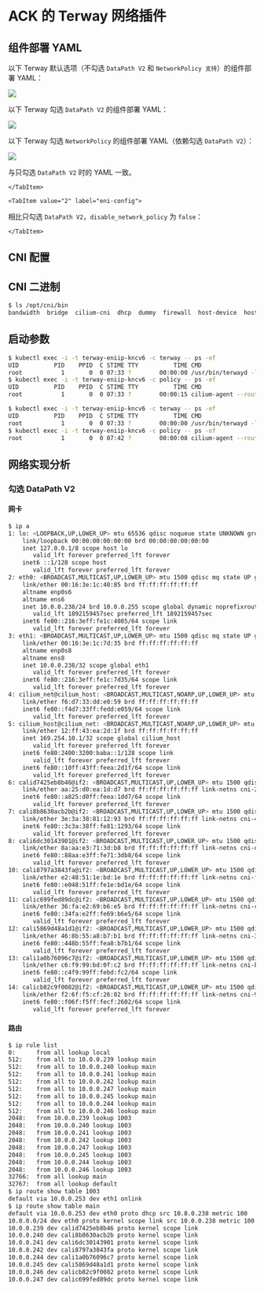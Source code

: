 # ACK 的 Terway 网络插件

## 组件部署 YAML

<Tabs>
  <TabItem value="1" label="默认">

  以下 Terway 默认选项（不勾选 `DataPath V2` 和 `NetworkPolicy 支持`）的组件部署 YAML：

  ![](https://image-host-1251893006.cos.ap-chengdu.myqcloud.com/2025%2F09%2F24%2F20250924095942.png)

  <Tabs>
    <TabItem value="1-1" label="terway-eniip">
      <FileBlock file="vendor/aliyun/terway-eniip-daemonset.yaml" showLineNumbers />
    </TabItem>
    <TabItem value="1-2" label="eni-config">
      <FileBlock file="vendor/aliyun/eni-config-configmap.yaml" showLineNumbers />
    </TabItem>
  </Tabs>

  </TabItem>
  <TabItem value="2" label="启用 DataPath V2">

  以下 Terway 勾选 `DataPath V2` 的组件部署 YAML：

  ![](https://image-host-1251893006.cos.ap-chengdu.myqcloud.com/2025%2F09%2F26%2F20250926152354.png)

  <Tabs>
    <TabItem value="1" label="terway-eniip">
      <FileBlock file="vendor/aliyun/terway-eniip-datapathv2-daemonset.yaml" showLineNumbers />
    </TabItem>
    <TabItem value="2" label="eni-config">
      <FileBlock file="vendor/aliyun/eni-config-datapathv2-configmap.yaml" showLineNumbers />
    </TabItem>
  </Tabs>

  </TabItem>
  <TabItem value="3" label="启用 NetworkPolicy 支持">

  以下 Terway 勾选 `NetworkPolicy` 的组件部署 YAML（依赖勾选 `DataPath V2`）：

  ![](https://image-host-1251893006.cos.ap-chengdu.myqcloud.com/2025%2F09%2F26%2F20250926160025.png)

  <Tabs>
    <TabItem value="1" label="terway-eniip">

  与只勾选 `DataPath V2` 时的 YAML 一致。

    </TabItem>

    <TabItem value="2" label="eni-config">

  相比只勾选 `DataPath V2`，`disable_network_policy` 为 `false`：

  <FileBlock file="vendor/aliyun/eni-config-networkpolicy-configmap.yaml" showLineNumbers />

    </TabItem>
  </Tabs>

  </TabItem>
</Tabs>

## CNI 配置

<Tabs>
  <TabItem value="1" label="默认">
    <FileBlock file="vendor/aliyun/10-terway.conflist" showLineNumbers title="/etc/cni/net.d/10-terway.conflist" language="json" />
  </TabItem>
  <TabItem value="2" label="勾选 DataPath V2 或 NetworkPolicy">
    <FileBlock file="vendor/aliyun/10-terway-datapathv2.conflist" showLineNumbers title="/etc/cni/net.d/10-terway.conflist" language="json" />
  </TabItem>
</Tabs>

## CNI 二进制
```bash
$ ls /opt/cni/bin
bandwidth  bridge  cilium-cni  dhcp  dummy  firewall  host-device  host-local  ipvlan  LICENSE  loopback  macvlan  portmap  ptp  README.md  sbr  static  tap  terway  tuning  vlan  vrf
```

## 启动参数

<Tabs>
  <TabItem value="1" label="启用 DataPath V2">

  ```bash
  $ kubectl exec -i -t terway-eniip-kncv6 -c terway -- ps -ef
  UID          PID    PPID  C STIME TTY          TIME CMD
  root           1       0  0 07:33 ?        00:00:00 /usr/bin/terwayd -log-level info -daemon-mode ENIMultiIP -config /etc/eni/eni_conf
  $ kubectl exec -i -t terway-eniip-kncv6 -c policy -- ps -ef
  UID          PID    PPID  C STIME TTY          TIME CMD
  root           1       0  0 07:33 ?        00:00:15 cilium-agent --routing-mode=native --cni-chaining-mode=terway-chainer --enable-ipv4-masquerade=false --enable-ipv6-masquerade=false --disable-envoy-version-check=true --local-router-ipv4=169.254.10.1 --local-router-ipv6=fe80:2400:3200:baba::1 --enable-local-node-route=false --enable-endpoint-health-checking=false --enable-health-checking=false --enable-service-topology=true --k8s-heartbeat-timeout=0 --enable-session-affinity=true --install-iptables-rules=false --enable-l7-proxy=false --ipam=delegated-plugin --enable-bandwidth-manager=true --agent-health-port=9099 --enable-policy=never --labels=k8s:io\.kubernetes\.pod\.namespace --datapath-mode=veth --kube-proxy-replacement=true --bpf-lb-sock=true --bpf-lb-sock-hostns-only=true --enable-node-port=true --enable-host-port=true --enable-external-ips=true --enable-endpoint-routes=true --enable-l2-neigh-discovery=false --enable-in-cluster-loadbalance=true --terway-host-stack-cidr=169.254.20.10/32
  ```

  </TabItem>
  <TabItem value="2" label="启用 NetworkPolicy">

  ```bash
  $ kubectl exec -i -t terway-eniip-kncv6 -c terway -- ps -ef
  UID          PID    PPID  C STIME TTY          TIME CMD
  root           1       0  0 07:33 ?        00:00:00 /usr/bin/terwayd -log-level info -daemon-mode ENIMultiIP -config /etc/eni/eni_conf
  $ kubectl exec -i -t terway-eniip-kncv6 -c policy -- ps -ef
  root           1       0  0 07:42 ?        00:00:08 cilium-agent --routing-mode=native --cni-chaining-mode=terway-chainer --enable-ipv4-masquerade=false --enable-ipv6-masquerade=false --disable-envoy-version-check=true --local-router-ipv4=169.254.10.1 --local-router-ipv6=fe80:2400:3200:baba::1 --enable-local-node-route=false --enable-endpoint-health-checking=false --enable-health-checking=false --enable-service-topology=true --k8s-heartbeat-timeout=0 --enable-session-affinity=true --install-iptables-rules=false --enable-l7-proxy=false --ipam=delegated-plugin --enable-bandwidth-manager=true --agent-health-port=9099 --enable-policy=default --datapath-mode=veth --kube-proxy-replacement=true --bpf-lb-sock=true --bpf-lb-sock-hostns-only=true --enable-node-port=true --enable-host-port=true --enable-external-ips=true --enable-endpoint-routes=true --enable-l2-neigh-discovery=false --enable-in-cluster-loadbalance=true --terway-host-stack-cidr=169.254.20.10/32
  ```

  </TabItem>
</Tabs>


## 网络实现分析

### 勾选 DataPath V2

#### 网卡

```bash
$ ip a
1: lo: <LOOPBACK,UP,LOWER_UP> mtu 65536 qdisc noqueue state UNKNOWN group default qlen 1000
    link/loopback 00:00:00:00:00:00 brd 00:00:00:00:00:00
    inet 127.0.0.1/8 scope host lo
       valid_lft forever preferred_lft forever
    inet6 ::1/128 scope host
       valid_lft forever preferred_lft forever
2: eth0: <BROADCAST,MULTICAST,UP,LOWER_UP> mtu 1500 qdisc mq state UP group default qlen 1000
    link/ether 00:16:3e:1c:40:85 brd ff:ff:ff:ff:ff:ff
    altname enp0s6
    altname ens6
    inet 10.0.0.238/24 brd 10.0.0.255 scope global dynamic noprefixroute eth0
       valid_lft 1892159457sec preferred_lft 1892159457sec
    inet6 fe80::216:3eff:fe1c:4085/64 scope link
       valid_lft forever preferred_lft forever
3: eth1: <BROADCAST,MULTICAST,UP,LOWER_UP> mtu 1500 qdisc mq state UP group default qlen 1000
    link/ether 00:16:3e:1c:7d:35 brd ff:ff:ff:ff:ff:ff
    altname enp0s8
    altname ens8
    inet 10.0.0.238/32 scope global eth1
       valid_lft forever preferred_lft forever
    inet6 fe80::216:3eff:fe1c:7d35/64 scope link
       valid_lft forever preferred_lft forever
4: cilium_net@cilium_host: <BROADCAST,MULTICAST,NOARP,UP,LOWER_UP> mtu 1500 qdisc noqueue state UP group default qlen 1000
    link/ether f6:d7:33:dd:e0:59 brd ff:ff:ff:ff:ff:ff
    inet6 fe80::f4d7:33ff:fedd:e059/64 scope link
       valid_lft forever preferred_lft forever
5: cilium_host@cilium_net: <BROADCAST,MULTICAST,NOARP,UP,LOWER_UP> mtu 1500 qdisc noqueue state UP group default qlen 1000
    link/ether 12:ff:43:ea:2d:1f brd ff:ff:ff:ff:ff:ff
    inet 169.254.10.1/32 scope global cilium_host
       valid_lft forever preferred_lft forever
    inet6 fe80:2400:3200:baba::1/128 scope link
       valid_lft forever preferred_lft forever
    inet6 fe80::10ff:43ff:feea:2d1f/64 scope link
       valid_lft forever preferred_lft forever
6: calid7425eb8b46@if2: <BROADCAST,MULTICAST,UP,LOWER_UP> mtu 1500 qdisc noqueue state UP group default qlen 1000
    link/ether aa:25:d0:ea:1d:d7 brd ff:ff:ff:ff:ff:ff link-netns cni-214e294f-d376-6c3e-a76b-100bca475796
    inet6 fe80::a825:d0ff:feea:1dd7/64 scope link
       valid_lft forever preferred_lft forever
7: cali8b8630acb2b@if2: <BROADCAST,MULTICAST,UP,LOWER_UP> mtu 1500 qdisc noqueue state UP group default qlen 1000
    link/ether 3e:3a:38:81:12:93 brd ff:ff:ff:ff:ff:ff link-netns cni-42638ac7-385b-76b9-71fd-0524a49ea8b6
    inet6 fe80::3c3a:38ff:fe81:1293/64 scope link
       valid_lft forever preferred_lft forever
8: cali6dc30143901@if2: <BROADCAST,MULTICAST,UP,LOWER_UP> mtu 1500 qdisc noqueue state UP group default qlen 1000
    link/ether 8a:aa:e3:71:3d:b8 brd ff:ff:ff:ff:ff:ff link-netns cni-da7d277e-2f5d-19fd-7ca2-69b0451abde2
    inet6 fe80::88aa:e3ff:fe71:3db8/64 scope link
       valid_lft forever preferred_lft forever
10: cali8797a3843fa@if2: <BROADCAST,MULTICAST,UP,LOWER_UP> mtu 1500 qdisc noqueue state UP group default qlen 1000
    link/ether e2:48:51:1e:bd:1e brd ff:ff:ff:ff:ff:ff link-netns cni-f4a5b1f7-3a77-cc86-e31b-ed6b465bde7e
    inet6 fe80::e048:51ff:fe1e:bd1e/64 scope link
       valid_lft forever preferred_lft forever
11: calic699fed89dc@if2: <BROADCAST,MULTICAST,UP,LOWER_UP> mtu 1500 qdisc noqueue state UP group default qlen 1000
    link/ether 36:fa:e2:69:b6:e5 brd ff:ff:ff:ff:ff:ff link-netns cni-c10f3468-bbe9-3ec4-64d5-7f096b9ce496
    inet6 fe80::34fa:e2ff:fe69:b6e5/64 scope link
       valid_lft forever preferred_lft forever
12: cali5869d48a1d1@if2: <BROADCAST,MULTICAST,UP,LOWER_UP> mtu 1500 qdisc noqueue state UP group default qlen 1000
    link/ether 46:8b:55:a8:b7:b1 brd ff:ff:ff:ff:ff:ff link-netns cni-3f125d63-d8db-73e5-df5a-bf329c860d0a
    inet6 fe80::448b:55ff:fea8:b7b1/64 scope link
       valid_lft forever preferred_lft forever
13: cali1a0b76096c7@if2: <BROADCAST,MULTICAST,UP,LOWER_UP> mtu 1500 qdisc noqueue state UP group default qlen 1000
    link/ether c6:f9:99:bd:0f:c2 brd ff:ff:ff:ff:ff:ff link-netns cni-b8e9de81-33f7-bdb1-657f-46612a0b9841
    inet6 fe80::c4f9:99ff:febd:fc2/64 scope link
       valid_lft forever preferred_lft forever
14: calicb82c9f0082@if2: <BROADCAST,MULTICAST,UP,LOWER_UP> mtu 1500 qdisc noqueue state UP group default qlen 1000
    link/ether f2:6f:f5:cf:26:02 brd ff:ff:ff:ff:ff:ff link-netns cni-9b439f79-5535-3622-118a-8d6325c8156b
    inet6 fe80::f06f:f5ff:fecf:2602/64 scope link
       valid_lft forever preferred_lft forever
```

#### 路由

```bash
$ ip rule list
0:      from all lookup local
512:    from all to 10.0.0.239 lookup main
512:    from all to 10.0.0.240 lookup main
512:    from all to 10.0.0.241 lookup main
512:    from all to 10.0.0.242 lookup main
512:    from all to 10.0.0.247 lookup main
512:    from all to 10.0.0.245 lookup main
512:    from all to 10.0.0.244 lookup main
512:    from all to 10.0.0.246 lookup main
2048:   from 10.0.0.239 lookup 1003
2048:   from 10.0.0.240 lookup 1003
2048:   from 10.0.0.241 lookup 1003
2048:   from 10.0.0.242 lookup 1003
2048:   from 10.0.0.247 lookup 1003
2048:   from 10.0.0.245 lookup 1003
2048:   from 10.0.0.244 lookup 1003
2048:   from 10.0.0.246 lookup 1003
32766:  from all lookup main
32767:  from all lookup default
$ ip route show table 1003
default via 10.0.0.253 dev eth1 onlink
$ ip route show table main
default via 10.0.0.253 dev eth0 proto dhcp src 10.0.0.238 metric 100
10.0.0.0/24 dev eth0 proto kernel scope link src 10.0.0.238 metric 100
10.0.0.239 dev calid7425eb8b46 proto kernel scope link
10.0.0.240 dev cali8b8630acb2b proto kernel scope link
10.0.0.241 dev cali6dc30143901 proto kernel scope link
10.0.0.242 dev cali8797a3843fa proto kernel scope link
10.0.0.244 dev cali1a0b76096c7 proto kernel scope link
10.0.0.245 dev cali5869d48a1d1 proto kernel scope link
10.0.0.246 dev calicb82c9f0082 proto kernel scope link
10.0.0.247 dev calic699fed89dc proto kernel scope link
```
